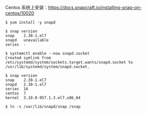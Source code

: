 Centos 系统上安装：https://docs.snapcraft.io/installing-snap-on-centos/10020

```
$ yum install -y snapd

$ snap version
snap    2.38-1.el7
snapd   unavailable
series  -

$ systemctl enable --now snapd.socket
Created symlink from /etc/systemd/system/sockets.target.wants/snapd.socket to /usr/lib/systemd/system/snapd.socket.

$ snap version
snap    2.38-1.el7
snapd   2.38-1.el7
series  16
centos  7
kernel  3.10.0-957.1.3.el7.x86_64

$ ln -s /var/lib/snapd/snap /snap
```